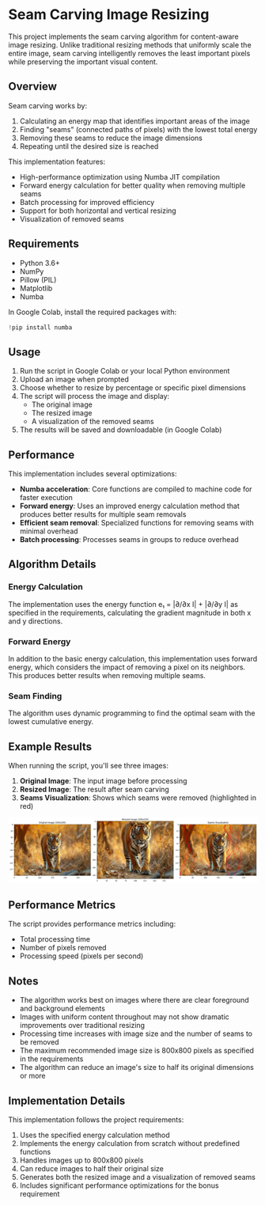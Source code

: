 # Seam Carving Image Resizing

This project implements the seam carving algorithm for content-aware image resizing. Unlike traditional resizing methods that uniformly scale the entire image, seam carving intelligently removes the least important pixels while preserving the important visual content.

## Overview

Seam carving works by:
1. Calculating an energy map that identifies important areas of the image
2. Finding "seams" (connected paths of pixels) with the lowest total energy
3. Removing these seams to reduce the image dimensions
4. Repeating until the desired size is reached

This implementation features:
- High-performance optimization using Numba JIT compilation
- Forward energy calculation for better quality when removing multiple seams
- Batch processing for improved efficiency
- Support for both horizontal and vertical resizing
- Visualization of removed seams

## Requirements

- Python 3.6+
- NumPy
- Pillow (PIL)
- Matplotlib
- Numba

In Google Colab, install the required packages with:
```python
!pip install numba
```

## Usage

1. Run the script in Google Colab or your local Python environment
2. Upload an image when prompted
3. Choose whether to resize by percentage or specific pixel dimensions
4. The script will process the image and display:
   - The original image
   - The resized image
   - A visualization of the removed seams
5. The results will be saved and downloadable (in Google Colab)

## Performance

This implementation includes several optimizations:

- **Numba acceleration**: Core functions are compiled to machine code for faster execution
- **Forward energy**: Uses an improved energy calculation method that produces better results for multiple seam removals
- **Efficient seam removal**: Specialized functions for removing seams with minimal overhead
- **Batch processing**: Processes seams in groups to reduce overhead

## Algorithm Details

### Energy Calculation
The implementation uses the energy function e₁ = |∂/∂x I| + |∂/∂y I| as specified in the requirements, calculating the gradient magnitude in both x and y directions.

### Forward Energy
In addition to the basic energy calculation, this implementation uses forward energy, which considers the impact of removing a pixel on its neighbors. This produces better results when removing multiple seams.

### Seam Finding
The algorithm uses dynamic programming to find the optimal seam with the lowest cumulative energy.

## Example Results

When running the script, you'll see three images:
1. **Original Image**: The input image before processing
2. **Resized Image**: The result after seam carving
3. **Seams Visualization**: Shows which seams were removed (highlighted in red)

![example_result](example_result.png)


## Performance Metrics

The script provides performance metrics including:
- Total processing time
- Number of pixels removed
- Processing speed (pixels per second)

## Notes

- The algorithm works best on images where there are clear foreground and background elements
- Images with uniform content throughout may not show dramatic improvements over traditional resizing
- Processing time increases with image size and the number of seams to be removed
- The maximum recommended image size is 800x800 pixels as specified in the requirements
- The algorithm can reduce an image's size to half its original dimensions or more

## Implementation Details

This implementation follows the project requirements:
1. Uses the specified energy calculation method
2. Implements the energy calculation from scratch without predefined functions
3. Handles images up to 800x800 pixels
4. Can reduce images to half their original size
5. Generates both the resized image and a visualization of removed seams
6. Includes significant performance optimizations for the bonus requirement
